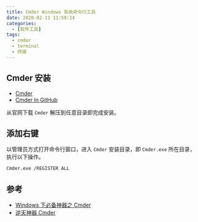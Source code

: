 ```yaml
---
title: Cmder Windows 系统命令行工具
date: 2020-02-11 11:59:14
categories:
  - [软件工具]
tags:
  - cmder
  - terminal
  - 终端
---
```


## Cmder 安装

* [Cmder](http://cmder.net)
* [Cmder In GitHub](https://github.com/cmderdev/cmder)

从官网下载 `Cmder` 解压到任意目录即完成安装。

## 添加右键

以管理员方式打开命令行窗口，进入 `Cmder` 安装目录，即 `Cmder.exe` 所在目录，执行以下操作。

```sh
Cmder.exe /REGISTER ALL
```

## 参考

* [Windows 下必备神器之 Cmder](http://www.jeffjade.com/2016/01/13/2016-01-13-windows-software-cmder/)
* [逆天神器 Cmder](http://bg.biedalian.com/2014/09/11/cmder.html)
